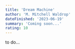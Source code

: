```yaml
---
title: 'Dream Machine'
author: 'M. Mitchell Waldrop'
dateFinished: '2023-06-19'
summary: 'Coming soon...'
rating: 10
---
```


to do...
